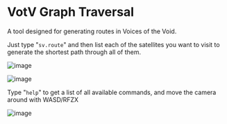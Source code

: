 # VotV Graph Traversal

A tool designed for generating routes in Voices of the Void.

Just type "`sv.route`" and then list each of the satellites you want to visit to generate the shortest path through all of them.

![image](https://github.com/user-attachments/assets/a7bb5c63-fe2b-4c58-b462-94e26ede8682)

![image](https://github.com/user-attachments/assets/025f4045-607b-47d5-a9f8-a009d75a039b)

Type "`help`" to get a list of all available commands, and move the camera around with WASD/RFZX

![image](https://github.com/user-attachments/assets/39f9a3de-42a3-4c79-9ad0-35773a9ab703)


